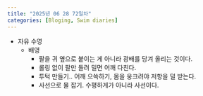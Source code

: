 ```yaml
---
title: "2025년 06 28 72일차"
categories: [Bloging, Swim diaries]
---
```


- 자유 수영
  - 배영
    - 팔을 귀 옆으로 붙이는 게 아니라 광배를 당겨 올리는 것이다.
    - 롤링 없이 팔만 돌려 밀면 어깨 다친다.
    - 투턱 만들기.. 어깨 으쓱하기, 몸을 웅크려야 저항을 덜 받는다.
    - 사선으로 물 잡기. 수평하게가 아니라 사선이다.  